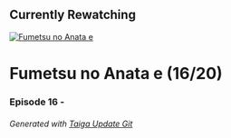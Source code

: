 ﻿
## Currently Rewatching

[![Fumetsu no Anata e](https://s4.anilist.co/file/anilistcdn/media/anime/cover/medium/bx114535-y3NnjexcqKG1.jpg)](https://anilist.co/anime/114535)

# Fumetsu no Anata e (16/20)

### Episode 16 - 

###### *Generated with [Taiga Update Git](https://github.com/nike4613/taiga-update-git)*